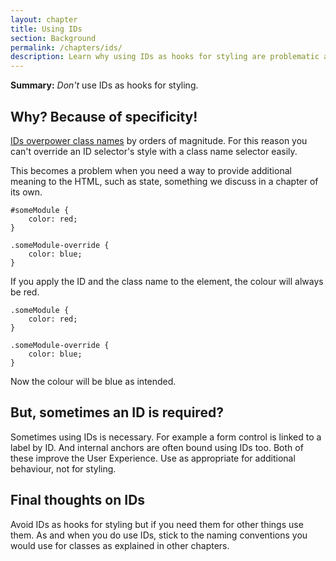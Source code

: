 ```yaml
---
layout: chapter
title: Using IDs
section: Background
permalink: /chapters/ids/
description: Learn why using IDs as hooks for styling are problematic and what you should do instead.
---
```


**Summary:** *Don't* use IDs as hooks for styling.

## Why? Because of specificity!

[IDs overpower class names](http://www.w3.org/TR/css3-selectors/#specificity) by orders of magnitude. For this reason you can't override an ID selector's style with a class name selector easily.

This becomes a problem when you need a way to provide additional meaning to the HTML, such as state, something we discuss in a chapter of its own.

	#someModule {
		color: red;
	}

	.someModule-override {
		color: blue;
	}

If you apply the ID and the class name to the element, the colour will always be red.

	.someModule {
		color: red;
	}

	.someModule-override {
		color: blue;
	}

Now the colour will be blue as intended.

## But, sometimes an ID is required?

Sometimes using IDs is necessary. For example a form control is linked to a label by ID. And internal anchors are often bound using IDs too. Both of these improve the User Experience. Use as appropriate for additional behaviour, not for styling.

## Final thoughts on IDs

Avoid IDs as hooks for styling but if you need them for other things use them. As and when you do use IDs, stick to the naming conventions you would use for classes as explained in other chapters.